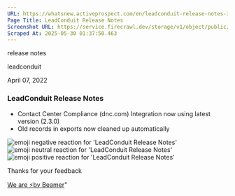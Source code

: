 ```yaml
---
URL: https://whatsnew.activeprospect.com/en/leadconduit-release-notes-335MsIiepa
Page Title: LeadConduit Release Notes
Screenshot URL: https://service.firecrawl.dev/storage/v1/object/public/media/screenshot-ef9e5e59-df5c-4e2a-8eab-4cd6ff6d7a4a.png
Scraped At: 2025-05-30 01:37:50.463
---
```

release notes





leadconduit



April 07, 2022

### LeadConduit Release Notes

- Contact Center Compliance (dnc.com) Integration now using latest version (2.3.0)
- Old records in exports now cleaned up automatically

![emoji negative reaction for 'LeadConduit Release Notes'](https://app.getbeamer.com/images/emojiNeg.svg)![emoji neutral reaction for 'LeadConduit Release Notes'](https://app.getbeamer.com/images/emojiNeut.svg)![emoji positive reaction for 'LeadConduit Release Notes'](https://app.getbeamer.com/images/emojiPos.svg)

Thanks for your feedback

[We are ⚡by Beamer](https://www.getbeamer.com/?ref=watermark_MErKJCnu12412_public&company=ActiveProspect&watermarkRef=powered&utm_term=MErKJCnu12412&utm_content=ActiveProspect&utm_source=standalone&utm_medium=footer&utm_campaign=powered)"

